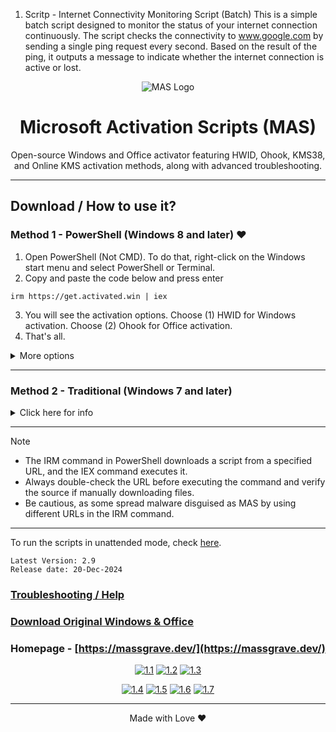 1. Scritp - Internet Connectivity Monitoring Script (Batch)
This is a simple batch script designed to monitor the status of your internet connection continuously. The script checks the connectivity to www.google.com by sending a single ping request every second. Based on the result of the ping, it outputs a message to indicate whether the internet connection is active or lost.


<p align="center"><img src="[https://massgrave.dev/img/logo_small.png](https://mlfk3cv5yvnx.i.optimole.com/cb:bn-b.2fe21/w:930/h:485/q:mauto/f:best/https://www.ninjaone.com/wp-content/uploads/elementor/thumbs/N1-0921-Windows-CMD-Commands-You-Need-to-Know-blog-image-2-qvjtaq0fhxhzkuuel3xr3mwst5thvoor3jjybjtboy.png)" alt="MAS Logo"></p>

<h1 align="center">Microsoft  Activation  Scripts (MAS)</h1>

<p align="center">Open-source Windows and Office activator featuring HWID, Ohook, KMS38, and Online KMS activation methods, along with advanced troubleshooting.</p>

<hr>
  
## Download / How to use it?

### Method 1 - PowerShell (Windows 8 and later) ❤️

1.   Open PowerShell (Not CMD). To do that, right-click on the Windows start menu and select PowerShell or Terminal.
2.   Copy and paste the code below and press enter  
```
irm https://get.activated.win | iex
```
3.   You will see the activation options. Choose (1) HWID for Windows activation. Choose (2) Ohook for Office activation.
4.   That's all.

<details>
  <summary>More options</summary>

- Alternatively, you can use the following (It will be deprecated in the future.)
```
irm https://massgrave.dev/get | iex
```
- The URL `get.activated.win` might be blocked by some DNS services because it is a new domain.

</details>

---

### Method 2 - Traditional (Windows 7 and later)

<details>
  <summary>Click here for info</summary>

1.   Download the file using the links provided below.  
`https://github.com/massgravel/Microsoft-Activation-Scripts/archive/refs/heads/master.zip`  
or  
`https://git.activated.win/massgrave/Microsoft-Activation-Scripts/archive/master.zip`
2.   Right-click on the downloaded zip file and extract
3.   In the extracted folder, find the folder named `All-In-One-Version`
4.   Run the file named `MAS_AIO.cmd`
5.   You will see the activation options, follow the on-screen instructions.
6.   That's all.

</details>

---

> [!NOTE]
>
> - The IRM command in PowerShell downloads a script from a specified URL, and the IEX command executes it.
> - Always double-check the URL before executing the command and verify the source if manually downloading files.
> - Be cautious, as some spread malware disguised as MAS by using different URLs in the IRM command.

---

To run the scripts in unattended mode, check [here](https://massgrave.dev/command_line_switches).

```
Latest Version: 2.9
Release date: 20-Dec-2024
```

### [Troubleshooting / Help](https://massgrave.dev/troubleshoot)
### [Download Original Windows & Office](https://massgrave.dev/genuine-installation-media)
### Homepage - [https://massgrave.dev/](https://massgrave.dev/)

<div align="center">
  
[![1.1]][1]
[![1.2]][2]
[![1.3]][3]

</div>

<div align="center">
  
[![1.4]][4]
[![1.5]][5]
[![1.6]][6]
[![1.7]][7]

</div>

[1.1]: https://massgrave.dev/img/logo_github.png (GitHub)
[1.2]: https://massgrave.dev/img/logo_azuredevops.png (AzureDevOps)
[1.3]: https://massgrave.dev/img/logo_gitea.png (Self-hosted Git)

[1.4]: https://massgrave.dev/img/logo_discord.png (Chat with us without signup)
[1.5]: https://massgrave.dev/img/logo_reddit.png (Reddit)
[1.6]: https://massgrave.dev/img/logo_bluesky.png (Bluesky)
[1.7]: https://massgrave.dev/img/logo_x.png (Twitter)

[1]: https://github.com/massgravel/Microsoft-Activation-Scripts
[2]: https://dev.azure.com/massgrave/_git/Microsoft-Activation-Scripts
[3]: https://git.activated.win/massgrave/Microsoft-Activation-Scripts
[4]: https://discord.gg/j2yFsV5ZVC
[5]: https://www.reddit.com/r/MAS_Activator
[6]: https://bsky.app/profile/massgrave.dev
[7]: https://twitter.com/massgravel

---

<p align="center">Made with Love ❤️</p>
